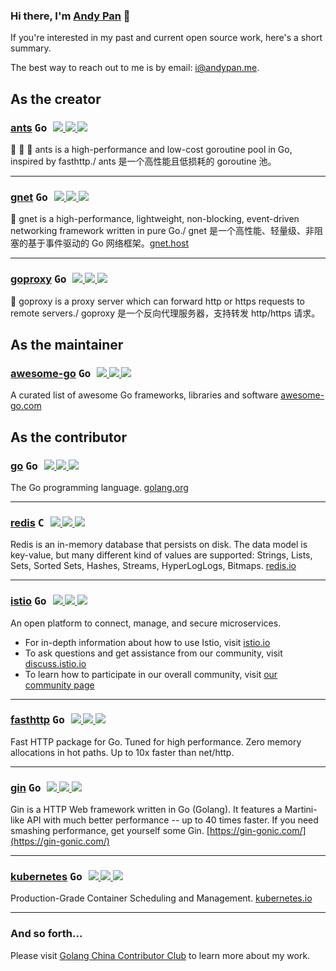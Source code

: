 ### Hi there, I'm [Andy Pan](https://andypan.me) 🎉

If you're interested in my past and current open source work, here's a short summary.

The best way to reach out to me is by email: i@andypan.me.

## As the creator

### [ants](https://github.com/panjf2000/ants)   <kbd title="主要编程语言">  Go  </kbd>    <span style="font-size: 15px;">        <a title="Watchers" target="_blank" href="https://github.com/panjf2000/ants/watchers">  <img src="https://img.shields.io/github/watchers/panjf2000/ants?color=%2344cef6&logo=probot&style=for-the-badge">    </a>        <a title="Stars" target="_blank" href="https://github.com/panjf2000/ants/stargazers">  <img src="https://img.shields.io/github/stars/panjf2000/ants?color=%232edfa3&logo=trustpilot&style=for-the-badge">    </a>        <a title="Forks" target="_blank" href="https://github.com/panjf2000/ants/network/members">  <img src="https://img.shields.io/github/forks/panjf2000/ants?color=%23ff4c00&logo=hubspot&style=for-the-badge">    </a>    </span>

🐜 🐜 🐜 ants is a high-performance and low-cost goroutine pool in Go, inspired by fasthttp./ ants 是一个高性能且低损耗的 goroutine 池。

---

### [gnet](https://github.com/panjf2000/gnet)   <kbd title="主要编程语言">  Go  </kbd>    <span style="font-size: 15px;">        <a title="Watchers" target="_blank" href="https://github.com/panjf2000/gnet/watchers">    <img src="https://img.shields.io/github/watchers/panjf2000/gnet?color=%2344cef6&logo=probot&style=for-the-badge">    </a>        <a title="Stars" target="_blank" href="https://github.com/panjf2000/gnet/stargazers">    <img src="https://img.shields.io/github/stars/panjf2000/gnet?color=%232edfa3&logo=trustpilot&style=for-the-badge">    </a>        <a title="Forks" target="_blank" href="https://github.com/panjf2000/gnet/network/members">    <img src="https://img.shields.io/github/forks/panjf2000/gnet?color=%23ff4c00&logo=hubspot&style=for-the-badge">    </a>    </span>

🚀 gnet is a high-performance, lightweight, non-blocking, event-driven networking framework written in pure Go./ gnet 是一个高性能、轻量级、非阻塞的基于事件驱动的 Go 网络框架。[gnet.host](https://gnet.host)

---

### [goproxy](https://github.com/panjf2000/goproxy)   <kbd title="主要编程语言">  Go  </kbd>    <span style="font-size: 15px;">        <a title="Watchers" target="_blank" href="https://github.com/panjf2000/goproxy/watchers">    <img src="https://img.shields.io/github/watchers/panjf2000/goproxy?color=%2344cef6&logo=probot&style=for-the-badge">    </a>        <a title="Stars" target="_blank" href="https://github.com/panjf2000/goproxy/stargazers">    <img src="https://img.shields.io/github/stars/panjf2000/goproxy?color=%232edfa3&logo=trustpilot&style=for-the-badge">    </a>        <a title="Forks" target="_blank" href="https://github.com/panjf2000/goproxy/network/members">    <img src="https://img.shields.io/github/forks/panjf2000/goproxy?color=%23ff4c00&logo=hubspot&style=for-the-badge">    </a>    </span>

🦁 goproxy is a proxy server which can forward http or https requests to remote servers./  goproxy 是一个反向代理服务器，支持转发 http/https 请求。

## As the maintainer

### [awesome-go](https://github.com/avelino/awesome-go)   <kbd title="主要编程语言">  Go  </kbd>    <span style="font-size: 15px;">        <a title="Watchers" target="_blank" href="https://github.com/avelino/awesome-go/watchers">    <img src="https://img.shields.io/github/watchers/avelino/awesome-go?color=%2344cef6&logo=probot&style=for-the-badge">    </a>        <a title="Stars" target="_blank" href="https://github.com/avelino/awesome-go/stargazers">    <img src="https://img.shields.io/github/stars/avelino/awesome-go?color=%232edfa3&logo=trustpilot&style=for-the-badge">    </a>        <a title="Forks" target="_blank" href="https://github.com/avelino/awesome-go/network/members">    <img src="https://img.shields.io/github/forks/avelino/awesome-go?color=%23ff4c00&logo=hubspot&style=for-the-badge">    </a>    </span>

A curated list of awesome Go frameworks, libraries and software [awesome-go.com](https://awesome-go.com/)

## As the contributor

### [go](https://github.com/golang/go)   <kbd title="主要编程语言">  Go  </kbd>    <span style="font-size: 15px;">                 <a title="Watchers" target="_blank" href="https://github.com/golang/go/watchers">    <img src="https://img.shields.io/github/watchers/golang/go?color=%2344cef6&logo=probot&style=for-the-badge">    </a>        <a title="Stars" target="_blank" href="https://github.com/golang/go/stargazers">    <img src="https://img.shields.io/github/stars/golang/go?color=%232edfa3&logo=trustpilot&style=for-the-badge">    </a>        <a title="Forks" target="_blank" href="https://github.com/golang/go/network/members">    <img src="https://img.shields.io/github/forks/golang/go?color=%23ff4c00&logo=hubspot&style=for-the-badge">    </a>    </span>

The Go programming language. [golang.org](https://golang.org/)

---

### [redis](https://github.com/redis/redis)   <kbd title="主要编程语言">  C  </kbd>    <span style="font-size: 15px;">                 <a title="Watchers" target="_blank" href="https://github.com/redis/redis/watchers">    <img src="https://img.shields.io/github/watchers/redis/redis?color=%2344cef6&logo=probot&style=for-the-badge">    </a>        <a title="Stars" target="_blank" href="https://github.com/redis/redis/stargazers">    <img src="https://img.shields.io/github/stars/redis/redis?color=%232edfa3&logo=trustpilot&style=for-the-badge">    </a>        <a title="Forks" target="_blank" href="https://github.com/redis/redis/network/members">    <img src="https://img.shields.io/github/forks/redis/redis?color=%23ff4c00&logo=hubspot&style=for-the-badge">    </a>    </span>

Redis is an in-memory database that persists on disk. The data model is key-value, but many different kind of values are supported: Strings, Lists, Sets, Sorted Sets, Hashes, Streams, HyperLogLogs, Bitmaps. [redis.io](https://redis.io/)

---

### [istio](https://github.com/istio/istio)   <kbd title="主要编程语言">  Go  </kbd>    <span style="font-size: 15px;">                 <a title="Watchers" target="_blank" href="https://github.com/istio/istio/watchers">    <img src="https://img.shields.io/github/watchers/istio/istio?color=%2344cef6&logo=probot&style=for-the-badge">    </a>        <a title="Stars" target="_blank" href="https://github.com/istio/istio/stargazers">    <img src="https://img.shields.io/github/stars/istio/istio?color=%232edfa3&logo=trustpilot&style=for-the-badge">    </a>        <a title="Forks" target="_blank" href="https://github.com/istio/istio/network/members">    <img src="https://img.shields.io/github/forks/istio/istio?color=%23ff4c00&logo=hubspot&style=for-the-badge">    </a>    </span>

An open platform to connect, manage, and secure microservices.

* For in-depth information about how to use Istio, visit [istio.io](https://istio.io/)
* To ask questions and get assistance from our community, visit [discuss.istio.io](https://discuss.istio.io/)
* To learn how to participate in our overall community, visit [our community page](https://istio.io/about/community)

---

### [fasthttp](https://github.com/valyala/fasthttp)    <kbd title="主要编程语言">  Go  </kbd>    <span style="font-size: 15px;">        <a title="Watchers" target="_blank" href="https://github.com/valyala/fasthttp/watchers">    <img src="https://img.shields.io/github/watchers/valyala/fasthttp?color=%2344cef6&logo=probot&style=for-the-badge">    </a>        <a title="Stars" target="_blank" href="https://github.com/valyala/fasthttp/stargazers">    <img src="https://img.shields.io/github/stars/valyala/fasthttp?color=%232edfa3&logo=trustpilot&style=for-the-badge">    </a>        <a title="Forks" target="_blank" href="https://github.com/valyala/fasthttp/network/members">    <img src="https://img.shields.io/github/forks/valyala/fasthttp?color=%23ff4c00&logo=hubspot&style=for-the-badge">    </a>    </span>

Fast HTTP package for Go. Tuned for high performance. Zero memory allocations in hot paths. Up to 10x faster than net/http.

---

### [gin](https://github.com/gin-gonic/gin)   <kbd title="主要编程语言">  Go  </kbd>    <span style="font-size: 15px;">        <a title="Watchers" target="_blank" href="https://github.com/gin-gonic/gin/watchers">    <img src="https://img.shields.io/github/watchers/gin-gonic/gin?color=%2344cef6&logo=probot&style=for-the-badge">    </a>        <a title="Stars" target="_blank" href="https://github.com/gin-gonic/gin/stargazers">    <img src="https://img.shields.io/github/stars/gin-gonic/gin?color=%232edfa3&logo=trustpilot&style=for-the-badge">    </a>        <a title="Forks" target="_blank" href="https://github.com/gin-gonic/gin/network/members">    <img src="https://img.shields.io/github/forks/gin-gonic/gin?color=%23ff4c00&logo=hubspot&style=for-the-badge">    </a>    </span>

Gin is a HTTP Web framework written in Go (Golang). It features a Martini-like API with much better performance -- up to 40 times faster. If you need smashing performance, get yourself some Gin. [https://gin-gonic.com/](https://gin-gonic.com/)

---

### [kubernetes](https://github.com/kubernetes/kubernetes)   <kbd title="主要编程语言">  Go  </kbd>    <span style="font-size: 15px;">        <a title="Watchers" target="_blank" href="https://github.com/kubernetes/kubernetes/watchers">    <img src="https://img.shields.io/github/watchers/kubernetes/kubernetes?color=%2344cef6&logo=probot&style=for-the-badge">    </a>        <a title="Stars" target="_blank" href="https://github.com/kubernetes/kubernetes/stargazers">    <img src="https://img.shields.io/github/stars/kubernetes/kubernetes?color=%232edfa3&logo=trustpilot&style=for-the-badge">    </a>        <a title="Forks" target="_blank" href="https://github.com/kubernetes/kubernetes/network/members">    <img src="https://img.shields.io/github/forks/kubernetes/kubernetes?color=%23ff4c00&logo=hubspot&style=for-the-badge">    </a>    </span>

Production-Grade Container Scheduling and Management. [kubernetes.io](https://kubernetes.io/ "https://kubernetes.io")

---

### And so forth...

Please visit [Golang China Contributor Club](https://golangcn.org/) to learn more about my work.

<!--
![](https://github-profile-summary-cards.vercel.app/api/cards/profile-details?username=panjf2000&theme=nord_bright)
![](https://github-profile-summary-cards.vercel.app/api/cards/repos-per-language?username=panjf2000&theme=nord_bright)
![](https://github-profile-summary-cards.vercel.app/api/cards/most-commit-language?username=panjf2000&theme=nord_bright)
![](https://github-profile-summary-cards.vercel.app/api/cards/stats?username=panjf2000&theme=nord_bright)
![](https://github-profile-summary-cards.vercel.app/api/cards/productive-time?username=panjf2000&theme=nord_bright)
-->
